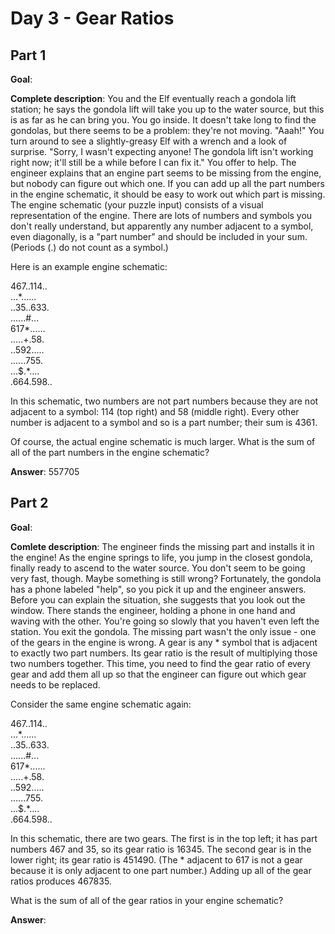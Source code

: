 # Day 3 - Gear Ratios

## Part 1
**Goal**:

**Complete description**: You and the Elf eventually reach a gondola lift station; he says the gondola lift will take you up to the water source, but this is as far as he can bring you. You go inside. It doesn't take long to find the gondolas, but there seems to be a problem: they're not moving. "Aaah!" You turn around to see a slightly-greasy Elf with a wrench and a look of surprise. "Sorry, I wasn't expecting anyone! The gondola lift isn't working right now; it'll still be a while before I can fix it." You offer to help. The engineer explains that an engine part seems to be missing from the engine, but nobody can figure out which one. If you can add up all the part numbers in the engine schematic, it should be easy to work out which part is missing. The engine schematic (your puzzle input) consists of a visual representation of the engine. There are lots of numbers and symbols you don't really understand, but apparently any number adjacent to a symbol, even diagonally, is a "part number" and should be included in your sum. (Periods (.) do not count as a symbol.)

Here is an example engine schematic:

467..114..\
...\*......\
..35..633.\
......#...\
617\*......\
.....+.58.\
..592.....\
......755.\
...$.\*....\
.664.598..

In this schematic, two numbers are not part numbers because they are not adjacent to a symbol: 114 (top right) and 58 (middle right). Every other number is adjacent to a symbol and so is a part number; their sum is 4361.

Of course, the actual engine schematic is much larger. What is the sum of all of the part numbers in the engine schematic?

**Answer**: 557705


## Part 2
**Goal**: 

**Comlete description**: The engineer finds the missing part and installs it in the engine! As the engine springs to life, you jump in the closest gondola, finally ready to ascend to the water source. You don't seem to be going very fast, though. Maybe something is still wrong? Fortunately, the gondola has a phone labeled "help", so you pick it up and the engineer answers. Before you can explain the situation, she suggests that you look out the window. There stands the engineer, holding a phone in one hand and waving with the other. You're going so slowly that you haven't even left the station. You exit the gondola. The missing part wasn't the only issue - one of the gears in the engine is wrong. A gear is any * symbol that is adjacent to exactly two part numbers. Its gear ratio is the result of multiplying those two numbers together. This time, you need to find the gear ratio of every gear and add them all up so that the engineer can figure out which gear needs to be replaced.

Consider the same engine schematic again:

467..114..\
...\*......\
..35..633.\
......#...\
617\*......\
.....+.58.\
..592.....\
......755.\
...$.\*....\
.664.598..

In this schematic, there are two gears. The first is in the top left; it has part numbers 467 and 35, so its gear ratio is 16345. The second gear is in the lower right; its gear ratio is 451490. (The * adjacent to 617 is not a gear because it is only adjacent to one part number.) Adding up all of the gear ratios produces 467835.

What is the sum of all of the gear ratios in your engine schematic?

**Answer**: 
